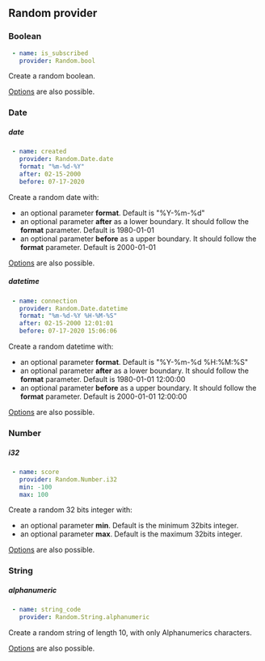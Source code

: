 Random provider
------

### Boolean
```yaml
 - name: is_subscribed
   provider: Random.bool
```
Create a random boolean.

[Options](../options.md) are also possible.

### Date
##### date
```yaml
 - name: created
   provider: Random.Date.date
   format: "%m-%d-%Y"
   after: 02-15-2000
   before: 07-17-2020
```
Create a random date with:

- an optional parameter **format**. Default is "%Y-%m-%d"
- an optional parameter **after** as a lower boundary. It should follow the **format** parameter. Default is 1980-01-01
- an optional parameter **before** as a upper boundary. It should follow the **format** parameter. Default is 2000-01-01

[Options](../options.md) are also possible.

##### datetime
```yaml
 - name: connection
   provider: Random.Date.datetime
   format: "%m-%d-%Y %H-%M-%S"
   after: 02-15-2000 12:01:01
   before: 07-17-2020 15:06:06
```
Create a random datetime with:

- an optional parameter **format**. Default is "%Y-%m-%d %H:%M:%S"
- an optional parameter **after** as a lower boundary. It should follow the **format** parameter. Default is 1980-01-01 12:00:00
- an optional parameter **before** as a upper boundary. It should follow the **format** parameter. Default is 2000-01-01 12:00:00

[Options](../options.md) are also possible.

### Number
##### i32
```yaml
 - name: score
   provider: Random.Number.i32
   min: -100
   max: 100
```
Create a random 32 bits integer with:

- an optional parameter **min**. Default is the minimum 32bits integer.
- an optional parameter **max**. Default is the maximum 32bits integer.

[Options](../options.md) are also possible.

### String
##### alphanumeric
```yaml
 - name: string_code
   provider: Random.String.alphanumeric
```
Create a random string of length 10, with only Alphanumerics characters.

[Options](../options.md) are also possible.